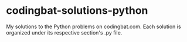 # codingbat-solutions-python
My solutions to the Python problems on codingbat.com. Each solution is organized under its respective section's .py file.